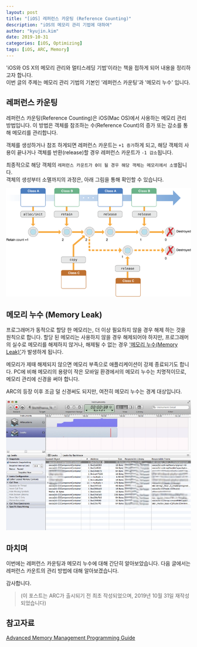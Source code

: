 ```yaml
---
layout: post
title: "[iOS] 레퍼런스 카운팅 (Reference Counting)"
description: "iOS의 메모리 관리 기법에 대하여"
author: "kyujin.kim"
date: 2019-10-31
categories: [iOS, Optimizing]
tags: [iOS, ARC, Memory]
---
```


'iOS와 OS X의 메모리 관리와 멀티스레딩 기법'이라는 책을 접하게 되어 내용을 정리하고자 합니다.  
이번 글의 주제는 메모리 관리 기법의 기본인 '레퍼런스 카운팅'과 '메모리 누수' 입니다.

## 레퍼런스 카운팅
레퍼런스 카운팅(Reference Counting)은 iOS(Mac OS)에서 사용하는 메모리 관리 방법입니다. 이 방법은 객체를 참조하는 수(Reference Count)의 증가 또는 감소를 통해 메모리를 관리합니다.

객체를 생성하거나 참조 하게되면 레퍼런스 카운트는 `+1 증가`하게 되고, 해당 객체의 사용이 끝나거나 객체를 반환(release)할 경우 레퍼런스 카운트가 `-1 감소`됩니다.

최종적으로 해당 객체의 `레퍼런스 카운트가 0이 될 경우 해당 객체는 메모리에서 소멸`됩니다.  
객체의 생성부터 소멸까지의 과정은, 아래 그림을 통해 확인할 수 있습니다.

![image1](/assets/images/optimizing/img1.png)

## 메모리 누수 (Memory Leak)
프로그래머가 동적으로 할당 한 메모리는, 더 이상 필요하지 않을 경우 해제 하는 것을 원칙으로 합니다. 할당 된 메모리는 사용하지 않을 경우 해제되어야 하지만, 프로그래머의 실수로 메모리를 해제하지 않거나, 해제될 수 없는 경우 ['메모리 누수(Memory Leak)'](http://ko.wikipedia.org/wiki/메모리_누수)가 발생하게 됩니다.

메모리가 제때 해제되지 않으면 메모리 부족으로 애플리케이션이 강제 종료되기도 합니다. PC에 비해 메모리의 용량이 작은 모바일 환경에서의 메모리 누수는 치명적이므로, 메모리 관리에 신경을 써야 합니다. 

ARC의 등장 이후 조금 덜 신경써도 되지만, 여전히 메모리 누수는 경계 대상입니다.

![image2](/assets/images/optimizing/img2.jpeg)

## 마치며
이번에는 레퍼런스 카운팅과 메모리 누수에 대해 간단히 알아보았습니다. 다음 글에서는 레퍼런스 카운트의 관리 방법에 대해 알아보겠습니다.

감사합니다.

> (이 포스트는 ARC가 출시되기 전 최초 작성되었으며, 2019년 10월 31일 재작성 되었습니다)

## 참고자료
[Advanced Memory Management Programming Guide](https://developer.apple.com/library/archive/documentation/Cocoa/Conceptual/MemoryMgmt/Articles/MemoryMgmt.html)